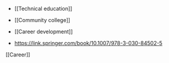   - [[Technical education]]
  - [[Community college]]
  - [[Career development]]

  - https://link.springer.com/book/10.1007/978-3-030-84502-5

[[Career]]